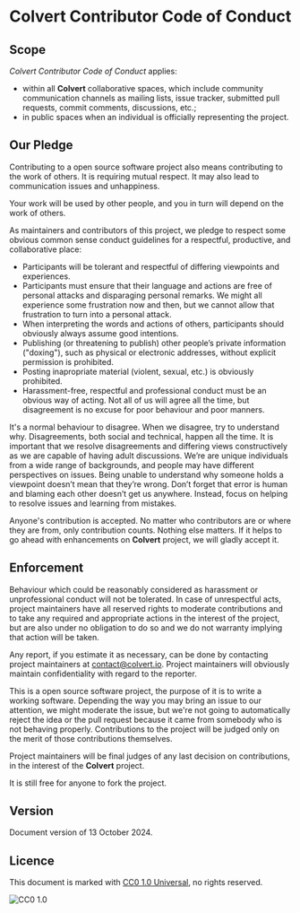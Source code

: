 # Colvert Contributor Code of Conduct

## Scope

_Colvert Contributor Code of Conduct_ applies:
* within all **Colvert** collaborative spaces, which include community communication channels as mailing lists, issue tracker, submitted pull requests, commit comments, discussions, etc.;
* in public spaces when an individual is officially representing the project.

## Our Pledge

Contributing to a open source software project also means contributing to the work of others. It is requiring mutual respect. It may also lead to communication issues and unhappiness.

Your work will be used by other people, and you in turn will depend on the work of others.

As maintainers and contributors of this project, we pledge to respect some obvious common sense conduct guidelines for a respectful, productive, and collaborative place:
* Participants will be tolerant and respectful of differing viewpoints and experiences.
* Participants must ensure that their language and actions are free of personal attacks and disparaging personal remarks. We might all experience some frustration now and then, but we cannot allow that frustration to turn into a personal attack.
* When interpreting the words and actions of others, participants should obviously always assume good intentions.
* Publishing (or threatening to publish) other people’s private information ("doxing"), such as physical or electronic addresses, without explicit permission is prohibited.
* Posting inapropriate material (violent, sexual, etc.) is obviously prohibited.
* Harassment-free, respectful and professional conduct must be an obvious way of acting. Not all of us will agree all the time, but disagreement is no excuse for poor behaviour and poor manners.

It's a normal behaviour to disagree. When we disagree, try to understand why. Disagreements, both social and technical, happen all the time. It is important that we resolve disagreements and differing views constructively as we are capable of having adult discussions. We’re are unique individuals from a wide range of backgrounds, and people may have different perspectives on issues. Being unable to understand why someone holds a viewpoint doesn’t mean that they’re wrong. Don’t forget that error is human and blaming each other doesn’t get us anywhere. Instead, focus on helping to resolve issues and learning from mistakes.

Anyone's contribution is accepted. No matter who contributors are or where they are from, only contribution counts. Nothing else matters. If it helps to go ahead with enhancements on **Colvert** project, we will gladly accept it.

## Enforcement

Behaviour which could be reasonably considered as harassment or unprofessional conduct will not be tolerated. In case of unrespectful acts, project maintainers have all reserved rights to moderate contributions and to take any required and appropriate actions in the interest of the project, but are also under no obligation to do so and we do not warranty implying that action will be taken.

Any report, if you estimate it as necessary, can be done by contacting project maintainers at contact@colvert.io. Project maintainers will obviously maintain confidentiality with regard to the reporter.

This is a open source software project, the purpose of it is to write a working software. Depending the way you may bring an issue to our attention, we might moderate the issue, but we're not going to automatically reject the idea or the pull request because it came from somebody who is not behaving properly. Contributions to the project will be judged only on the merit of those contributions themselves.

Project maintainers will be final judges of any last decision on contributions, in the interest of the **Colvert** project.

It is still free for anyone to fork the project.

## Version

Document version of 13 October 2024.

## Licence

This document is marked with [CC0 1.0 Universal](https://creativecommons.org/publicdomain/zero/1.0/), no rights reserved.

![CC0 1.0](https://licensebuttons.net/l/zero/1.0/80x15.png)
